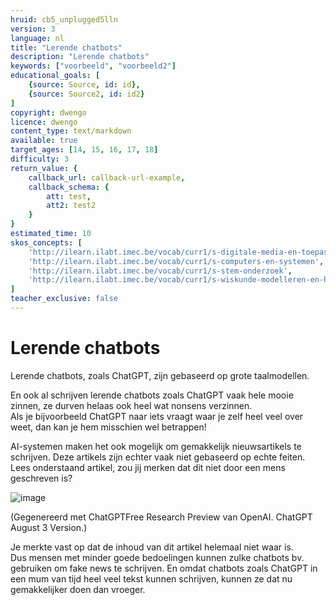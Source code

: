```yaml
---
hruid: cb5_unplugged5lln
version: 3
language: nl
title: "Lerende chatbots"
description: "Lerende chatbots"
keywords: ["voorbeeld", "voorbeeld2"]
educational_goals: [
    {source: Source, id: id}, 
    {source: Source2, id: id2}
]
copyright: dwengo
licence: dwengo
content_type: text/markdown
available: true
target_ages: [14, 15, 16, 17, 18]
difficulty: 3
return_value: {
    callback_url: callback-url-example,
    callback_schema: {
        att: test,
        att2: test2
    }
}
estimated_time: 10
skos_concepts: [
    'http://ilearn.ilabt.imec.be/vocab/curr1/s-digitale-media-en-toepassingen', 
    'http://ilearn.ilabt.imec.be/vocab/curr1/s-computers-en-systemen', 
    'http://ilearn.ilabt.imec.be/vocab/curr1/s-stem-onderzoek', 
    'http://ilearn.ilabt.imec.be/vocab/curr1/s-wiskunde-modelleren-en-heuristiek'
]
teacher_exclusive: false
---
```


# Lerende chatbots

Lerende chatbots, zoals ChatGPT, zijn gebaseerd op grote taalmodellen. 

En ook al schrijven lerende chatbots zoals ChatGPT vaak hele mooie zinnen, ze durven helaas ook heel wat nonsens verzinnen. <br>
Als je bijvoorbeeld ChatGPT naar iets vraagt waar je zelf heel veel over weet, dan kan je hem misschien wel betrappen!<br>

AI-systemen maken het ook mogelijk om gemakkelijk nieuwsartikels te schrijven. Deze artikels zijn echter vaak niet gebaseerd op echte feiten. Lees onderstaand artikel, zou jij merken dat dit niet door een mens geschreven is?

![image](https://github.com/dwengovzw/learning_content/assets/48352335/f8ddd920-cfba-4c2c-9300-5d06f1187aaf)

(Gegenereerd met ChatGPTFree Research Preview van OpenAI. ChatGPT August 3 Version.)

Je merkte vast op dat de inhoud van dit artikel helemaal niet waar is. <br>
Dus mensen met minder goede bedoelingen kunnen zulke chatbots bv. gebruiken om fake news te schrijven. En omdat chatbots zoals ChatGPT in een mum van tijd heel veel tekst kunnen schrijven, kunnen ze dat nu gemakkelijker doen dan vroeger.
